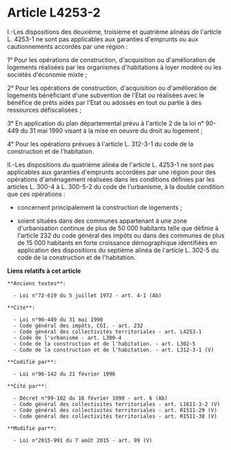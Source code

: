 # Article L4253-2

I.-Les dispositions des deuxième, troisième et quatrième alinéas de l'article L. 4253-1 ne sont pas applicables aux garanties
d'emprunts ou aux cautionnements accordés par une région : 

1° Pour les opérations de construction, d'acquisition ou d'amélioration de logements réalisées par les organismes
d'habitations à loyer modéré ou les sociétés d'économie mixte ; 

2° Pour les opérations de construction, d'acquisition ou d'amélioration de logements bénéficiant d'une subvention de l'Etat
ou réalisées avec le bénéfice de prêts aidés par l'Etat ou adossés en tout ou partie à des ressources défiscalisées ; 

3° En application du plan départemental prévu à l'article 2 de la loi n° 90-449 du 31 mai 1990 visant à la mise en oeuvre du
droit au logement ; 

4° Pour les opérations prévues à l'article L. 312-3-1 du code de la construction et de l'habitation. 

II.-Les dispositions du quatrième alinéa de l'article L. 4253-1 ne sont pas applicables aux garanties d'emprunts accordées
par une région pour des opérations d'aménagement réalisées dans les conditions définies par les articles L. 300-4 à L.
300-5-2 du code de l'urbanisme, à la double condition que ces opérations :

- concernent principalement la construction de logements ;

- soient situées dans des communes appartenant à une zone d'urbanisation continue de plus de 50 000 habitants telle que
définie à l'article 232 du code général des impôts ou dans des communes de plus de 15 000 habitants en forte croissance
démographique identifiées en application des dispositions du septième alinéa de l'article L. 302-5 du code de la construction
et de l'habitation.

**Liens relatifs à cet article**

	**Anciens textes**:

	  - Loi n°72-619 du 5 juillet 1972 - art. 4-1 (Ab)

	**Cite**:

	  - Loi n°90-449 du 31 mai 1990
	  - Code général des impôts, CGI. - art. 232
	  - Code général des collectivités territoriales - art. L4253-1
	  - Code de l'urbanisme - art. L300-4
	  - Code de la construction et de l'habitation. - art. L302-5
	  - Code de la construction et de l'habitation. - art. L312-3-1 (V)

	**Codifié par**:

	  - Loi n°96-142 du 21 février 1996

	**Cité par**:

	  - Décret n°99-102 du 16 février 1999 - art. 6 (Ab)
	  - Code général des collectivités territoriales - art. L1611-3-2 (V)
	  - Code général des collectivités territoriales - art. R1511-29 (V)
	  - Code général des collectivités territoriales - art. R1511-38 (V)

	**Modifié par**:

	  - Loi n°2015-991 du 7 août 2015 - art. 99 (V)
